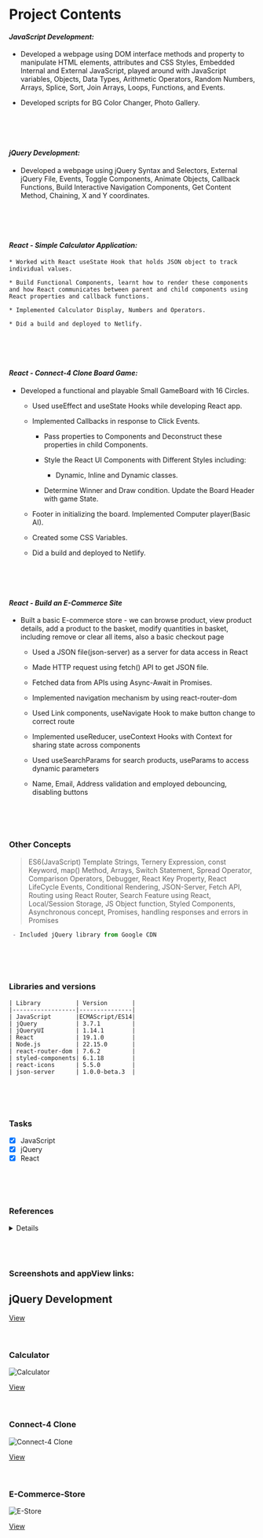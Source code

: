 # Project Contents

####  ***_JavaScript_ Development:*** 

  * Developed a webpage using DOM interface methods and property to manipulate HTML elements, attributes and CSS Styles, Embedded Internal and External JavaScript, played around with JavaScript variables, Objects, Data Types, Arithmetic Operators, Random Numbers, Arrays, Splice, Sort, Join Arrays, Loops, Functions, and Events.

  * Developed scripts for BG Color Changer, Photo Gallery.
<br>
<br>
<br>

####  ***_jQuery_ Development:***

  * Developed a webpage using jQuery Syntax and Selectors, External jQuery File, Events, Toggle Components, Animate Objects, Callback Functions, Build Interactive Navigation Components, Get Content Method, Chaining, X and Y coordinates.
<br>
<br>
<br>  

####  ***_React_ - Simple Calculator Application:***

    * Worked with React useState Hook that holds JSON object to track individual values.
    
    * Build Functional Components, learnt how to render these components and how React communicates between parent and child components using React properties and callback functions.
    
    * Implemented Calculator Display, Numbers and Operators.
    
    * Did a build and deployed to Netlify.
<br>
<br>
<br>  

####  ***_React_ - Connect-4 Clone Board Game:***

  * Developed a functional and playable Small GameBoard with 16 Circles.
  
      * Used useEffect and useState Hooks while developing React app.
    
      * Implemented Callbacks in response to Click Events. 
      
          * Pass properties to Components and Deconstruct these properties in child Components.
      
          * Style the React UI Components with Different Styles including:
              -  Dynamic, Inline and Dynamic classes.
      
          * Determine Winner and Draw condition. Update the Board Header with game State.
    
      * Footer in initializing the board. Implemented Computer player(Basic AI).
    
      * Created some CSS Variables.
  
      * Did a build and deployed to Netlify.
<br>
<br>
<br>

####  ***_React_ - Build an E-Commerce Site***

  * Built a basic E-commerce store - we can browse product, view product details, add a product to the basket,
    modify quantities in basket, including remove or clear all items, also a basic checkout page
  
    * Used a JSON file(json-server) as a server for data access in React 
    
    * Made HTTP request using fetch() API to get JSON file.
    
    * Fetched data from APIs using Async-Await in Promises.
     
    * Implemented navigation mechanism by using react-router-dom
    
    * Used Link components, useNavigate Hook to make button change to correct route 
    
    * Implemented useReducer, useContext Hooks with Context for sharing state across components
    
    * Used useSearchParams for search products, useParams to access dynamic parameters 
    
    * Name, Email, Address validation and employed debouncing, disabling buttons
<br>
<br>   
<br>

### Other Concepts  


>  ES6(JavaScript) Template Strings, Ternery Expression, const Keyword, map() Method, Arrays, Switch Statement, Spread Operator, Comparison Operators, 
>  Debugger, React Key Property, React LifeCycle Events, Conditional Rendering, JSON-Server, Fetch API, Routing using React Router, Search Feature using React, Local/Session Storage, JS Object function, Styled Components, Asynchronous concept, Promises, handling responses and errors in Promises

```js
 - Included jQuery library from Google CDN  
 ```
<br>
<br>
<br>

### Libraries and versions

```
| Library          | Version       | 
|------------------|---------------|
| JavaScript       |ECMAScript/ES14|                
| jQuery           | 3.7.1         | 
| jQueryUI         | 1.14.1        |
| React            | 19.1.0        |
| Node.js          | 22.15.0       |
| react-router-dom | 7.6.2         |
| styled-components| 6.1.18        |
| react-icons      | 5.5.0         |
| json-server      | 1.0.0-beta.3  |
```
<br>
<br>
<br>

### Tasks

- [x] JavaScript
- [x] jQuery
- [x] React
<br>
<br>
<br>

### References
<details>

  [StackOverflowQ/A](https://stackoverflow.com  "QA")<br>
  [Medium](https://medium.com)<br>
  [Tutorialspoint](https://www.tutorialspoint.com)<br>
  [W3Schools](https://www.w3schools.com)<br>
  [GoogleSearch](https://www.google.com)
</details>
<br>
<br>
<br>

### Screenshots and appView links:

## jQuery Development
[View](https://glowing-scone-599a90.netlify.app/)
<br>
<br>
<br>

### Calculator

![Calculator](./images/calculator.png)

[View](https://teal-bienenstitch-6e2de9.netlify.app/)
<br>
<br>
<br>

### Connect-4 Clone
![Connect-4 Clone](./images/connect4.png)

[View](https://iridescent-quokka-786002.netlify.app/)
<br>
<br>
<br>

### E-Commerce-Store
![E-Store](./images/e-store.png)

[View](https://melodious-licorice-4ac6e1.netlify.app)



